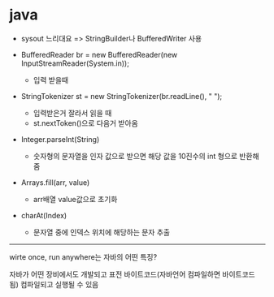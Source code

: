 # java



- sysout 느리대요 => StringBuilder나 BufferedWriter 사용

- BufferedReader br = new BufferedReader(new InputStreamReader(System.in));
  
  - 입력 받을때
- StringTokenizer st = new StringTokenizer(br.readLine(), " ");
  - 입력받은거 잘라서 읽을 때
  - st.nextToken()으로 다음거 받아옴
- Integer.parseInt(String)
  
  - 숫자형의 문자열을 인자 값으로 받으면 해당 값을 10진수의 int 형으로 반환해줌
- Arrays.fill(arr, value)
  
  - arr배열 value값으로 초기화
- charAt(Index)
  
  - 문자열 중에 인덱스 위치에 해당하는 문자 추출
  
  







---

wirte once, run anywhere는 자바의 어떤 특징? 

자바가 어떤 장비에서도 개발되고 표전 바이트코드(자바언어 컴파일하면 바이트코드 됨) 컴파일되고 실행될 수 있음